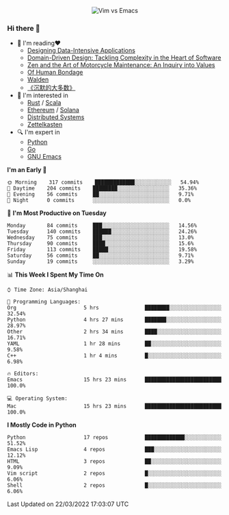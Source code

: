 <p align="center">
    <img src="https://gist.githubusercontent.com/coldnight/e696baffb094e71c96cb302118878eae/raw/40ea5053a6f66cc65f90f437e4173497da225958/banner.gif" alt="Vim vs Emacs" />
</p>

### Hi there 👋

- 📖 I'm reading❤️
    + [Designing Data-Intensive Applications](https://www.oreilly.com/library/view/designing-data-intensive-applications/9781491903063/)
    + [Domain-Driven Design: Tackling Complexity in the Heart of Software](https://www.dddcommunity.org/book/evans_2003/)
    + [Zen and the Art of Motorcycle Maintenance: An Inquiry into Values](https://en.wikipedia.org/wiki/Zen_and_the_Art_of_Motorcycle_Maintenance)
    + [Of Human Bondage](https://en.wikipedia.org/wiki/Of_Human_Bondage)
    + [Walden](https://en.wikipedia.org/wiki/Walden)
    + [《沉默的大多数》](https://en.wikipedia.org/wiki/Silent_majority)
- 🌱 I'm interested in
    + [Rust](https://www.rust-lang.org/) / [Scala](https://www.scala-lang.org/)
    + [Ethereum](https://ethereum.org/en/) / [Solana](https://solana.com/)
	+ [Distributed Systems](https://www.linuxzen.com/notes/topics/20200320174417_%E5%88%86%E5%B8%83%E5%BC%8F/)
	+ [Zettelkasten](https://www.linuxzen.com/notes/notes/20220120080920-slip_box/)
- 🔍 I'm expert in
    + [Python](https://www.python.org/)
    + [Go](https://go.dev/)
    + [GNU Emacs](https://www.gnu.org/software/emacs/)

<!--START_SECTION:waka-->
**I'm an Early 🐤** 

```text
🌞 Morning    317 commits    █████████████░░░░░░░░░░░░   54.94% 
🌆 Daytime    204 commits    ████████░░░░░░░░░░░░░░░░░   35.36% 
🌃 Evening    56 commits     ██░░░░░░░░░░░░░░░░░░░░░░░   9.71% 
🌙 Night      0 commits      ░░░░░░░░░░░░░░░░░░░░░░░░░   0.0%

```
📅 **I'm Most Productive on Tuesday** 

```text
Monday       84 commits     ███░░░░░░░░░░░░░░░░░░░░░░   14.56% 
Tuesday      140 commits    ██████░░░░░░░░░░░░░░░░░░░   24.26% 
Wednesday    75 commits     ███░░░░░░░░░░░░░░░░░░░░░░   13.0% 
Thursday     90 commits     ████░░░░░░░░░░░░░░░░░░░░░   15.6% 
Friday       113 commits    █████░░░░░░░░░░░░░░░░░░░░   19.58% 
Saturday     56 commits     ██░░░░░░░░░░░░░░░░░░░░░░░   9.71% 
Sunday       19 commits     ░░░░░░░░░░░░░░░░░░░░░░░░░   3.29%

```


📊 **This Week I Spent My Time On** 

```text
⌚︎ Time Zone: Asia/Shanghai

💬 Programming Languages: 
Org                      5 hrs               ████████░░░░░░░░░░░░░░░░░   32.54% 
Python                   4 hrs 27 mins       ███████░░░░░░░░░░░░░░░░░░   28.97% 
Other                    2 hrs 34 mins       ████░░░░░░░░░░░░░░░░░░░░░   16.71% 
YAML                     1 hr 28 mins        ██░░░░░░░░░░░░░░░░░░░░░░░   9.58% 
C++                      1 hr 4 mins         █░░░░░░░░░░░░░░░░░░░░░░░░   6.98%

🔥 Editors: 
Emacs                    15 hrs 23 mins      █████████████████████████   100.0%

💻 Operating System: 
Mac                      15 hrs 23 mins      █████████████████████████   100.0%

```

**I Mostly Code in Python** 

```text
Python                   17 repos            █████████████░░░░░░░░░░░░   51.52% 
Emacs Lisp               4 repos             ███░░░░░░░░░░░░░░░░░░░░░░   12.12% 
HTML                     3 repos             ██░░░░░░░░░░░░░░░░░░░░░░░   9.09% 
Vim script               2 repos             █░░░░░░░░░░░░░░░░░░░░░░░░   6.06% 
Shell                    2 repos             █░░░░░░░░░░░░░░░░░░░░░░░░   6.06%

```



 Last Updated on 22/03/2022 17:03:07 UTC
<!--END_SECTION:waka-->
